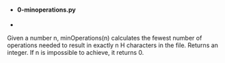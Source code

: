 - #### 0-minoperations.py
-
Given a number n, minOperations(n) calculates the fewest number of operations needed to result in exactly n H characters in the file.
    Returns an integer. If n is impossible to achieve, it returns 0.
